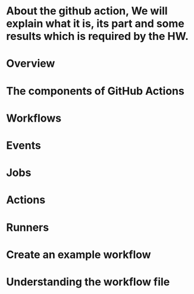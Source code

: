 # About the github action, We will explain what it is, its part and some results which is required by the HW.
# Overview
# The components of GitHub Actions
# Workflows
# Events
# Jobs
# Actions
# Runners
# Create an example workflow
# Understanding the workflow file
#
#
#
#
#
